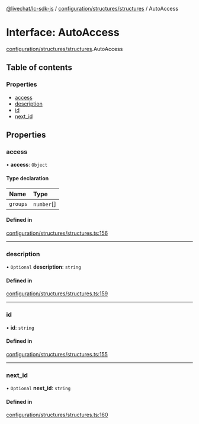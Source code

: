 [@livechat/lc-sdk-js](../README.md) / [configuration/structures/structures](../modules/configuration_structures_structures.md) / AutoAccess

# Interface: AutoAccess

[configuration/structures/structures](../modules/configuration_structures_structures.md).AutoAccess

## Table of contents

### Properties

- [access](configuration_structures_structures.AutoAccess.md#access)
- [description](configuration_structures_structures.AutoAccess.md#description)
- [id](configuration_structures_structures.AutoAccess.md#id)
- [next\_id](configuration_structures_structures.AutoAccess.md#next_id)

## Properties

### access

• **access**: `Object`

#### Type declaration

| Name | Type |
| :------ | :------ |
| `groups` | `number`[] |

#### Defined in

[configuration/structures/structures.ts:156](https://github.com/livechat/lc-sdk-js/blob/5f5afdd/src/configuration/structures/structures.ts#L156)

___

### description

• `Optional` **description**: `string`

#### Defined in

[configuration/structures/structures.ts:159](https://github.com/livechat/lc-sdk-js/blob/5f5afdd/src/configuration/structures/structures.ts#L159)

___

### id

• **id**: `string`

#### Defined in

[configuration/structures/structures.ts:155](https://github.com/livechat/lc-sdk-js/blob/5f5afdd/src/configuration/structures/structures.ts#L155)

___

### next\_id

• `Optional` **next\_id**: `string`

#### Defined in

[configuration/structures/structures.ts:160](https://github.com/livechat/lc-sdk-js/blob/5f5afdd/src/configuration/structures/structures.ts#L160)
